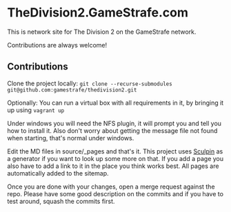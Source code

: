 # TheDivision2.GameStrafe.com

This is network site for The Division 2 on the GameStrafe network.

Contributions are always welcome!

## Contributions

Clone the project locally:
`git clone --recurse-submodules git@github.com:gamestrafe/thedivision2.git`

Optionally: You can run a virtual box with all requirements in it, by bringing it up using `vagrant up`

Under windows you will need the NFS plugin, it will prompt you and tell you how to install it. Also don't worry about getting the message file not found when starting, that's normal under windows.

Edit the MD files in source/_pages and that's it. This project uses [Sculpin](https://sculpin.io/) as a generator if you want to look up some more on that. If you add a page you also have to add a link to it in the place you think works best. All pages are automatically added to the sitemap.

Once you are done with your changes, open a merge request against the repo. Please have some good description on the commits and if you have to test around, squash the commits first.
